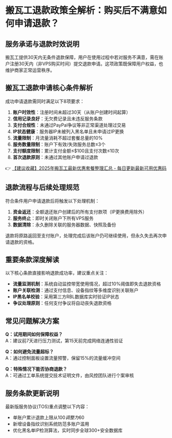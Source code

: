 # 搬瓦工退款政策全解析：购买后不满意如何申请退款？

## 服务承诺与退款时效说明
搬瓦工提供30天内无条件退款保障，用户在使用过程中若对服务不满意，需在账户注册30天内（非VPS购买时间）提交退款申请。这项政策既保障用户权益，也维护商家正常运营秩序。

## 搬瓦工退款申请核心条件解析
成功申请退款需同时满足以下8项要求：

1. **账户时效性**：注册时间未超过30天（从账户创建时间起算）
2. **信用记录良好**：无欠费记录且未违反服务条款
3. **支付合规性**：未通过PayPal争议等非正常渠道处理过交易
4. **IP状态健康**：服务器IP未被列入黑名单且未申请过IP更换
5. **流量限制**：月流量消耗不超过套餐总量的10%
6. **服务数量限制**：账户下有效/失效服务总数≤3个
7. **支付额度限制**：累计支付金额≤$100且支付次数≤10次
8. **首次退款原则**：未通过其他账户申请过退款

👉 [【建议收藏】2025年搬瓦工最新优惠套餐整理汇总 - 每日更新最新可用优惠码](https://bit.ly/banwagon)

## 退款流程与后续处理规范
符合条件用户申请退款后将触发以下处理机制：

1. **资金返还**：全额退还账户创建后的所有支付款项（IP更换费用除外）
2. **服务终止**：即时关闭账户下所有VPS服务
3. **数据清除**：永久删除关联的服务器数据、快照及备份

退款将原路返回至支付账户，处理完成后该账户仍可继续使用，但永久失去再次申请退款的资格。

## 重要条款深度解读
以下核心条款直接影响退款成功率，建议重点关注：

- **流量监测机制**：系统自动监控带宽使用情况，超过10%阈值即失去退款资格
- **账户关联检测**：通过支付信息、设备指纹等多维度识别关联账户
- **IP黑名单校验**：采用第三方RBL数据库实时验证IP状态
- **争议处理原则**：任何支付争议将自动丧失退款资格

## 常见问题解决方案
**Q：试用期间如何保障权益？**  
A：建议前7天进行压力测试，第15天前完成网络连通性验证

**Q：如何避免流量超标？**  
A：通过控制面板设置流量预警，保留15%的流量缓冲空间

**Q：特殊情况下能否协商退款？**  
A：可通过工单系统提交技术证明文件，由风控团队进行个案审核

## 服务条款更新说明
最新版服务协议(TOS)重点调整以下内容：
- 单账户累计退款上限从$100调整为$60
- 新增设备指纹识别系统防范多账户滥用
- 优化黑名单IP检测算法，实时同步全球300+安全数据库